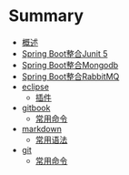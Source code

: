# Summary

* [概述](README.md)
* [Spring Boot整合Junit 5](springboot/junit/README.md)
* [Spring Boot整合Mongodb]()
* [Spring Boot整合RabbitMQ]()
* [eclipse]()
  * [插件](eclipse/plugins.md)
* [gitbook]()
  * [常用命令](gitbook/cmd.md)
* [markdown]()
  * [常用语法](markdown/syntax.md)
* [git]()
  * [常用命令](git/cmd.md)
















	